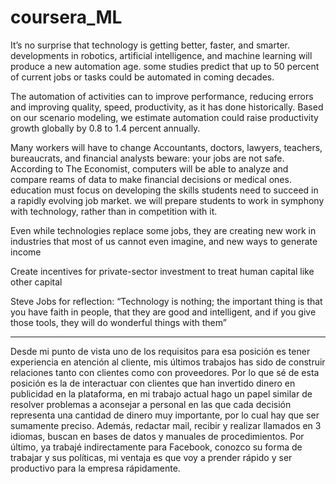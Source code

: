 # coursera_ML

It’s no surprise that technology is getting better, faster, and smarter. developments in robotics, artificial intelligence, and machine learning will produce a new automation age. some studies predict that up to 50 percent of current jobs or tasks could be automated in coming decades.

The automation of activities can to improve performance, reducing errors and improving quality, speed, productivity, as it has done historically. Based on our scenario modeling, we estimate automation could raise productivity growth globally by 0.8 to 1.4 percent annually.

Many workers will have to change Accountants, doctors, lawyers, teachers, bureaucrats, and financial analysts beware: your jobs are not safe. According to The Economist, computers will be able to analyze and compare reams of data to make financial decisions or medical ones.
education must focus on developing the skills students need to succeed in a rapidly evolving job market. we will prepare students to work in symphony with technology, rather than in competition with it.

Even while technologies replace some jobs, they are creating new work in industries that most of us cannot even imagine, and new ways to generate income

Create incentives for private-sector investment to treat human capital like other capital

Steve Jobs for reflection: “Technology is nothing; the important thing is that you have faith in people, that they are good and intelligent, and if you give those tools, they will do wonderful things with them”

------------------------------------------------------

Desde mi punto de vista uno de los requisitos para esa posición es tener experiencia en atención al cliente, mis últimos trabajos has sido de construir relaciones tanto con clientes como con proveedores.
Por lo que sé de esta posición es la de interactuar con clientes que han invertido dinero en publicidad en la plataforma, en mi trabajo actual hago un papel similar de resolver problemas a aconsejar a personal en las que cada decisión representa una cantidad de dinero muy importante, por lo cual hay que ser sumamente preciso.  Además, redactar mail, recibir y realizar llamados en 3 idiomas, buscan en bases de datos y manuales de procedimientos.
Por último, ya trabajé indirectamente para Facebook, conozco su forma de trabajar y sus políticas, mi ventaja es que voy a prender rápido y ser productivo para la empresa rápidamente.
